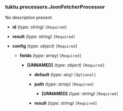 ### tuktu.processors.JsonFetcherProcessor
No description present.

  * **id** *(type: string)* `[Required]`

  * **result** *(type: string)* `[Required]`

  * **config** *(type: object)* `[Required]`

    * **fields** *(type: array)* `[Required]`

      * **[UNNAMED]** *(type: object)* `[Required]`

        * **default** *(type: any)* `[Optional]`

        * **path** *(type: array)* `[Required]`

          * **[UNNAMED]** *(type: string)* `[Required]`

        * **result** *(type: string)* `[Required]`

